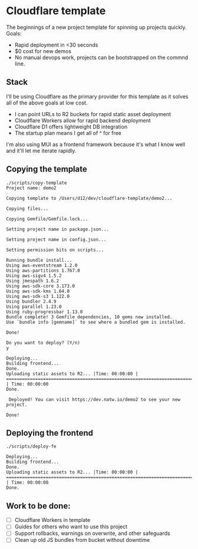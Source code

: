 # Cloudflare template

The beginnings of a new project template for spinning up projects quickly. Goals:

- Rapid deployment in <30 seconds
- $0 cost for new demos
- No manual devops work, projects can be bootstrapped on the commnd line.

## Stack

I'll be using Cloudflare as the primary provider for this template as it solves all of the above goals at low cost.

- I can point URLs to R2 buckets for rapid static asset deployment
- Cloudflare Workers allow for rapid backend deployment
- Cloudflare D1 offers lightweight DB integration
- The startup plan means I get all of ^ for free

I'm also using MUI as a frontend framework because it's what I know well and it'll let me iterate rapidly.

## Copying the template

```
./scripts/copy-template
Project name: demo2

Copying template to /Users/d12/dev/cloudflare-template/demo2...

Copying files...

Copying Gemfile/Gemfile.lock...

Setting project name in package.json...

Setting project name in config.json...

Setting permission bits on scripts...

Running bundle install...
Using aws-eventstream 1.2.0
Using aws-partitions 1.767.0
Using aws-sigv4 1.5.2
Using jmespath 1.6.2
Using aws-sdk-core 3.173.0
Using aws-sdk-kms 1.64.0
Using aws-sdk-s3 1.122.0
Using bundler 2.4.9
Using parallel 1.23.0
Using ruby-progressbar 1.13.0
Bundle complete! 3 Gemfile dependencies, 10 gems now installed.
Use `bundle info [gemname]` to see where a bundled gem is installed.

Done!

Do you want to deploy? (Y/n)
y

Deploying...
Building frontend...
Done.
Uploading static assets to R2... |Time: 00:00:00 | ======================================================================================================= | Time: 00:00:00
Done.

 Deployed! You can visit https://dev.natw.io/demo2 to see your new project.

Done!
```

## Deploying the frontend

```
./scripts/deploy-fe

Deploying...
Building frontend...
Done.
Uploading static assets to R2... |Time: 00:00:00 | ======================================================================================================= | Time: 00:00:00
Done.
```

## Work to be done:

- [ ] Cloudflare Workers in template
- [ ] Guides for others who want to use this project
- [ ] Support rollbacks, warnings on overwrite, and other safeguards
- [ ] Clean up old JS bundles from bucket without downtime
